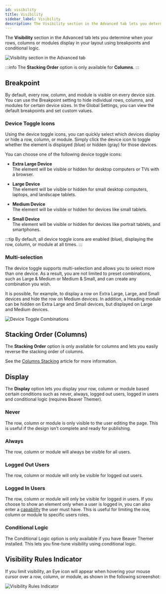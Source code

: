 ```yaml
---
id: visibility
title: Visibility
sidebar_label: Visibility
description: The Visibility section in the Advanced tab lets you determine when your rows, columns or modules display in your layout using breakpoints and conditional logic.
---
```


The **Visibility** section in the Advanced tab lets you determine when your rows, columns or modules display in your layout using breakpoints and conditional logic.

![Visibility section in the Advanced tab](/img/beaver-builder/advanced-tab--visibility--1.jpg)

:::info
The **Stacking Order** option is only available for **Columns**.
:::

## Breakpoint

By default, every row, column, and module is visible on every device size. You can use the Breakpoint setting to hide individual rows, columns, and modules for certain device sizes. In the Global Settings, you can view the default breakpoints and set custom values.

### Device Toggle Icons

Using the device toggle icons, you can quickly select which devices display or hide a row, column, or module. Simply click the device icon to toggle whether the element is displayed (blue) or hidden (gray) for those devices.

You can choose one of the following device toggle icons:

* **Extra Large Device**  
	The element will be visible or hidden for desktop computers or TVs with a browser.

* **Large Device**  
	The element will be visible or hidden for small desktop computers, laptops, and landscape tablets.

* **Medium Device**  
	The element will be visible or hidden for devices like small tablets.

* **Small Device**  
	The element will be visible or hidden for devices like portrait tablets, and smartphones.

:::tip
By default, all device toggle icons are enabled (blue), displaying the row, column, or module at all times.
:::

### Multi-selection

The device toggle supports multi-selection and allows you to select more than one device. As a result, you are not limited to preset combinations, such as Large & Medium or Medium & Small, and can create any combination you wish.

It is possible, for example, to display a row on Extra Large, Large, and Small devices and hide the row on Medium devices. In addition, a Heading module can be hidden on Extra Large and Small devices, but displayed on Large and Medium devices.

![Device Toggle Combinations](/img/beaver-builder/advanced-tab--visibility--2.jpg)

## Stacking Order (Columns)

The **Stacking Order** option is only available for columns and lets you easily reverse the stacking order of columns.

See the [Columns Stacking](/beaver-builder/layouts/columns/reverse-column-stacking-order.md) article for more information.

## Display

The **Display** option lets you display your row, column or module based certain conditions such as never, always, logged out users, logged in users and conditional logic (requires Beaver Themer).

### Never

The row, column or module is only visible to the user editing the page. This is useful if the design isn't complete and ready for publishing.

### Always

The row, column or module will always be visible for all users.

### Logged Out Users

The row, column or module will only be visible for logged out users.

### Logged In Users

The row, column or module will only be visible for logged in users. If you choose to show an element only when a user is logged in, you can also enter a [capability](https://wordpress.org/support/article/roles-and-capabilities/) the user must have. This is useful for limiting the row, column or module to specific users roles.

### Conditional Logic

The Conditional Logic option is only available if you have Beaver Themer installed. This lets you fine-tune visibility using conditional logic.

## Visibility Rules Indicator

If you limit visibility, an Eye icon will appear when hovering your mouse cursor over a row, column, or module, as shown in the following screenshot:

![Visibility Rules Indicator](/img/beaver-builder/advanced-tab--visibility--3.jpg)
